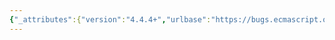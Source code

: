 ```yaml
---
{"_attributes":{"version":"4.4.4+","urlbase":"https://bugs.ecmascript.org/","maintainer":"dherman@mozilla.com"},"bug":{"bug_id":2982,"creation_ts":"2014-06-10 08:27:00 -0700","short_desc":"Ch.12, cumulative bugs & suggestions","delta_ts":"2015-02-15 16:07:50 -0800","product":"Draft for 6th Edition","component":"technical issue","version":"Rev 23: April 5, 2014 Draft","rep_platform":"All","op_sys":"All","bug_status":"RESOLVED","resolution":"FIXED","see_also":"https://bugs.ecmascript.org/show_bug.cgi?id=3148","priority":"Normal","bug_severity":"enhancement","everconfirmed":true,"reporter":{"uid":"rossberg","name":"Andreas Rossberg"},"assigned_to":{"uid":"allen","name":"Allen Wirfs-Brock"},"long_desc":[{"commentid":8873,"comment_count":0,"who":{"uid":"rossberg","name":"Andreas Rossberg"},"bug_when":"2014-06-10 08:27:35 -0700","thetext":"Ch.12, cumulative bugs & suggestions\n\n[Note: this is against Rev. 23, some things might have been fixed or changed already.]\n\n\nTECHNICAL ISSUES\n\n12.2.2.1: the actual algorithm seems to be gone amiss\n\n12.2.5.3: there seem to be several cases missing for this algorithm\n12.2.5.9, 1st case: call to DefineProperty seems bogus in step 6, already happened at this point\n12.2.5.9, 3rd case: shouldn't setting [[MethodName]] be skipped if propKey is a symbol?\n\n12.3.1.1: there seem to be some cases missing for MemberExpression and CallExpression\n12.3.3.1: this doesn't handle tail calls, which it should. Why not simply say that \"new NewExpression\" is evaluated as \"new NewExpression()\"?\n12.3.4.1, 1st case, step 2.a: \"check if direct eval\" -- is this a todo?\n\n12.5.4.1, 2nd bullet: this formulation doesn't really make sense to me; whatever phrase you can derive via CoverParenthesizedEAAPL will always have outermost parentheses, so the previous rule would never apply to it.\n\n12.5.6.1, step 2.b: wrong level, this should be step 3\n\n12.14.1, 1st case, 1st bullet: this seems to disallow parentheses around LHS array or object patterns, which seem unfortunate. Is that intentional?\n12.14.1, 1st case 3rd bullet: \"can be statically determined\" is far too vague here. Consider \"const x = 0; with ({__proto__: null}) x = 1;\" -- it is possible (and in this case even fairly easy) to statically determine the condition. Or \"const x = 0; { eval(\"\"); x = 1}\". But those are clearly not cases that you want to require an error for. The spec needs to be more specific, probably by explicitly ruling out cases with intervening object environments, or scopes with sloppy eval.\n12.14.1, 2nd case 1st bullet: dito\n12.14.5.1, 3rd case, 3rd bullet: dito\n12.14.5.2, 'AssignmentProperty: IdentifierReference Initializer_opt' case, step 4.b: the call to ToObject seems bogus here\n12.14.5.3, AssignmentElement case: steps 1-6 as well as 8 need to be substeps of 1.\n12.14.5.3, AssignmentRestElement case: this algorithm is not sufficiently recursive; it needs to allow the case where DestructuringAssignmentTarget is itself an object or array literal\n..., step 5.d: this should be step 5.c.i\n12.14.5.4, step 1: \"name\" -> \"propertyName\"\n\n\nSUGGESTIONS\n\n12.1.1, Identifier :: IdentifierName but not ...: why not combine the first two bullets?\n\n12.2.3: Literal/ValueLiteral nonterminal distinction seems redundant, drop?\n12.2.3.1: Perhaps rename CheckObjectCoercible -- the current name suggests a predicate or check that should return either Bool or nothing.\n\n12.2.4.1.2, case for SpreadElement: ...AssignmentExpression, step 4: seems redundant (subsumed by step 5)\n12.2.4.1.3, 1st production: perhaps assert that the Put in step 3 can't fail?\n12.2.4.1.3, 2nd production: likewise step 4 here\n12.2.4.1.3, 3rd production: and step 5 here\n12.2.4.2.2: it would seem more modular and extensible to fold the type-check into BindingInitialization itself\n12.2.4.2.4: fold steps 3-4 into GetIterator?\n\n12.3.4.2: perhaps fold type check in step 5 into the IsCallable predicate?\n12.3.5.2, 2nd case: for consistency with ordinary property access, why not describe the 2nd case via desugaring into the first?\n12.3.6.1, 3rd case: perhaps fold type check in step 5 into GetIterator?\n12.3.6.1, 4th case, step 6: this seems like a very convoluted way of saying \"append arg to list and return the result\" :)\n\n12.9.4: perhaps fold type check in step 1 into GetMethod?\n\n\nTYPOS & FORMATTING\n\n12.1.1, IdentifierReference: Identifier, bullet: formatting after \"Identifier\"\n12.1.2: \"This is the case for var statements [+and] formal parameters\"\n12.1.3, first rule: \"IdentifierName\" -> \"Identifier\"\n12.1.4: formatting of \"StringValue\"\n12.2.0: weird section numbering?\n12.2.2: \"See 12.1 for ...\" - wrong xref?\n12.2.5.1, 1st bullet: formatting of PropertyNameList\n12.2.5.6: formatting of \"PropName\"\n12.2.7.2, Note: \"In that case [-use] other ... means must be used\"\n12.3.2, 1st grammar: formatting"},{"commentid":9740,"comment_count":1,"who":{"uid":"allen","name":"Allen Wirfs-Brock"},"bug_when":"2014-08-09 09:16:37 -0700","thetext":"12.2.5.3, 12.3.1.1: only cases where the default algorithm in 5.3 doesn't apply, need explicit algorithms.  Are there specific productions that you think need to this?\n\n12.2.5.9 #2: no [[MethodName]] can be a symbol. \n\n12.3.4.1: yes"},{"commentid":9855,"comment_count":2,"who":{"uid":"allen","name":"Allen Wirfs-Brock"},"bug_when":"2014-08-24 10:17:06 -0700","thetext":"Bug 3148 created for  \"can be statically determined\" items"},{"commentid":9858,"comment_count":3,"who":{"uid":"allen","name":"Allen Wirfs-Brock"},"bug_when":"2014-08-24 11:26:13 -0700","thetext":"Re: suggestion 12.9.4.  For retty much every other use of GetMethod we already know that the first argument is an object."},{"commentid":12746,"comment_count":4,"who":{"uid":"allen","name":"Allen Wirfs-Brock"},"bug_when":"2015-02-15 16:07:50 -0800","thetext":"I think everything here has been addressed in rev26 or rev27 or are otherwise stale."}]}}
---
```

